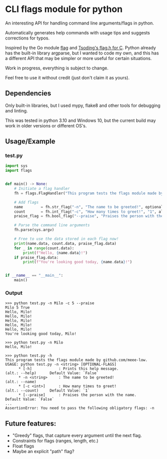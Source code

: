 # CLI flags module for python

An interesting API for handling command line arguments/flags in python.

Automatically generates help commands with usage tips and suggests corrections for typos.

Inspired by the Go module [flag](https://pkg.go.dev/flag) and [Tsoding's flag.h for C](https://github.com/tsoding/flag.h). Python already has the built-in library argparse, but I wanted to code my own, and this has a different API that may be simpler or more useful for certain situations.

Work in progress, everything is subject to change.

Feel free to use it without credit (just don't claim it as yours).

## Dependencies

Only built-in libraries, but I used mypy, flake8 and other tools for debugging and linting.

This was tested in python 3.10 and Windows 10, but the current build may work in older versions or different OS's.

## Usage/Example

### test.py
```py
import sys
import flags


def main() -> None:
    # Initiate a flag handler
    fh = flags.FlagHandler("This program tests the flags module made by github.com/meee-low.")

    # Add flags
    name        = fh.str_flag("-n", "The name to be greeted!", optional=False, aliases=["--name"])
    count       = fh.int_flag("-c", "How many times to greet!", "1", aliases=["--count"])
    praise_flag = fh.bool_flag("--praise", "Praises the person with the name.")

    # Parse the command line arguments
    fh.parse(sys.argv)

    # Free to use the data stored in each flag now!
    print(name.data, count.data, praise_flag.data)
    for _ in range(count.data):
        print(f"Hello, {name.data}!")
    if praise_flag.data:
        print(f"You're looking good today, {name.data}!")


if __name__ == "__main__":
    main()

```
### Output
```
>>> python test.py -n Milo -c 5 --praise
Milo 5 True
Hello, Milo!
Hello, Milo!
Hello, Milo!
Hello, Milo!
Hello, Milo!
You're looking good today, Milo!

>>> python test.py -n Milo
Hello, Milo!

>>> python test.py -h
This program tests the flags module made by github.com/meee-low.
USAGE: python test.py -n <string> [OPTIONAL-FLAGS]
      * [-h]            : Prints this help message.                (alt.: --help)      Default Value: `False`
      * -n <string>     : The name to be greeted!                  (alt.: --name)
      * [-c <int>]      : How many times to greet!                 (alt.: --count)     Default Value: `1`
      * [--praise]      : Praises the person with the name.                            Default Value: `False`
...
AssertionError: You need to pass the following obligatory flags: -n
```

## Future features:

- "Greedy" flags, that capture every argument until the next flag.
- Constraints for flags (ranges, length, etc.)
- Float flags
- Maybe an explicit "path" flag?
